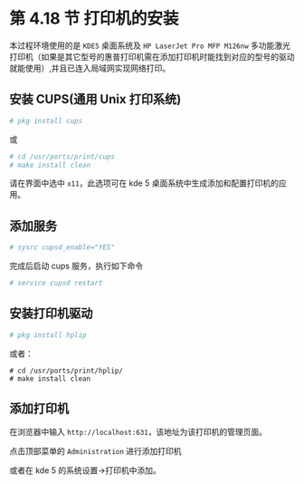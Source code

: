 # 第 4.18 节 打印机的安装

本过程环境使用的是 `KDE5` 桌面系统及 `HP LaserJet Pro MFP M126nw` 多功能激光打印机（如果是其它型号的惠普打印机需在添加打印机时能找到对应的型号的驱动就能使用）,并且已连入局域网实现网络打印。

## 安装 CUPS(通用 Unix 打印系统)

```sh
# pkg install cups
```

或

```sh
# cd /usr/ports/print/cups
# make install clean
```

请在界面中选中 `x11`，此选项可在 kde 5 桌面系统中生成添加和配置打印机的应用。

## 添加服务

```sh
# sysrc cupsd_enable="YES"
```

完成后启动 cups 服务，执行如下命令

```sh
# service cupsd restart
```

## 安装打印机驱动

```sh
# pkg install hplip
```

或者：

```
# cd /usr/ports/print/hplip/
# make install clean
```

## 添加打印机

在浏览器中输入 `http://localhost:631`，该地址为该打印机的管理页面。

点击顶部菜单的 `Administration` 进行添加打印机

或者在 kde 5 的系统设置->打印机中添加。
